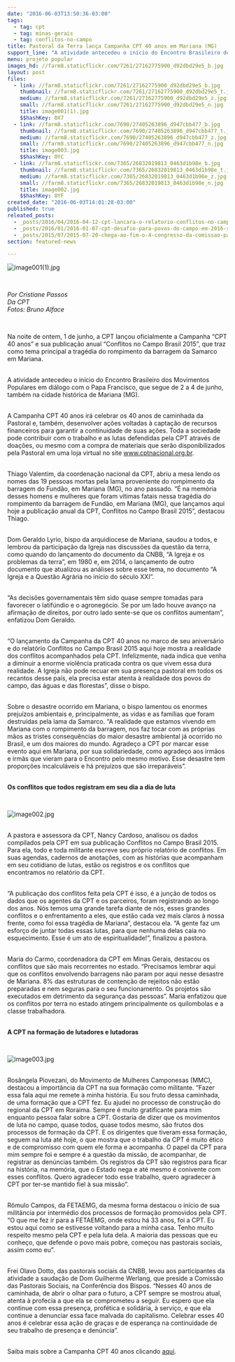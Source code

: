 ```yaml
---
date: "2016-06-03T13:50:36-03:00"
tags:
  - tag: cpt
  - tag: minas-gerais
  - tag: conflitos-no-campo
title: Pastoral da Terra lança Campanha CPT 40 anos em Mariana (MG)
support_line: "A atividade antecedeu o início do Encontro Brasileiro dos Movimentos Populares em diálogo com o Papa Francisco, que segue de 2 a 4 de junho, também na cidade histórica de Mariana (MG)."
menu: projeto popular
images_hd: //farm8.staticflickr.com/7261/27162775900_d92dbd29e5_b.jpg
layout: post
files:
  - link: //farm8.staticflickr.com/7261/27162775900_d92dbd29e5_b.jpg
    thumbnail: //farm8.staticflickr.com/7261/27162775900_d92dbd29e5_t.jpg
    medium: //farm8.staticflickr.com/7261/27162775900_d92dbd29e5_z.jpg
    small: //farm8.staticflickr.com/7261/27162775900_d92dbd29e5_n.jpg
    title: image001(1).jpg
    $$hashKey: 0X7
  - link: //farm8.staticflickr.com/7690/27405263896_d947cbb477_b.jpg
    thumbnail: //farm8.staticflickr.com/7690/27405263896_d947cbb477_t.jpg
    medium: //farm8.staticflickr.com/7690/27405263896_d947cbb477_z.jpg
    small: //farm8.staticflickr.com/7690/27405263896_d947cbb477_n.jpg
    title: image003.jpg
    $$hashKey: 0YC
  - link: //farm8.staticflickr.com/7365/26832019813_0463d1b98e_b.jpg
    thumbnail: //farm8.staticflickr.com/7365/26832019813_0463d1b98e_t.jpg
    medium: //farm8.staticflickr.com/7365/26832019813_0463d1b98e_z.jpg
    small: //farm8.staticflickr.com/7365/26832019813_0463d1b98e_n.jpg
    title: image002.jpg
    $$hashKey: 0YF
created_date: "2016-06-03T14:01:28-03:00"
published: true
releated_posts:
  - _posts/2016/04/2016-04-12-cpt-lancara-o-relatorio-conflitos-no-campo-brasil-2015.md
  - _posts/2016/01/2016-01-07-cpt-desafio-para-povos-do-campo-em-2016-sera-enorme.md
  - _posts/2015/07/2015-07-20-chega-ao-fim-o-4-congresso-da-comissao-pastoral-da-terra.md
section: featured-news

---
```

<p><img alt="image001(1).jpg" src="//farm8.staticflickr.com/7261/27162775900_d92dbd29e5_b.jpg" /></p>

<p>&nbsp;</p>

<p><em>Por Cristiane Passos<br />
Da CPT<br />
Fotos: Bruno Alface</em></p>

<p>&nbsp;</p>

<p>Na noite de ontem, 1 de junho, a CPT lan&ccedil;ou oficialmente a Campanha &ldquo;CPT 40 anos&rdquo; e sua publica&ccedil;&atilde;o anual &ldquo;Conflitos no Campo Brasil 2015&rdquo;, que traz como tema principal a trag&eacute;dia do rompimento da barragem da Samarco em Mariana.</p>

<p><br />
A atividade antecedeu o in&iacute;cio do Encontro Brasileiro dos Movimentos Populares em di&aacute;logo com o Papa Francisco, que segue de 2 a 4 de junho, tamb&eacute;m na cidade hist&oacute;rica de Mariana (MG).</p>

<p><br />
A Campanha CPT 40 anos ir&aacute; celebrar os 40 anos de caminhada da Pastoral e, tamb&eacute;m, desenvolver a&ccedil;&otilde;es voltadas &agrave; capta&ccedil;&atilde;o de recursos financeiros para garantir a continuidade de suas a&ccedil;&otilde;es. Toda a sociedade pode contribuir com o trabalho e as lutas defendidas pela CPT atrav&eacute;s de doa&ccedil;&otilde;es, ou mesmo com a compra de materiais que ser&atilde;o disponibilizados pela Pastoral em uma loja virtual no site <a href="http://www.cptnacional.org.br">www.cptnacional.org.br</a>.</p>

<p><br />
Thiago Valentim, da coordena&ccedil;&atilde;o nacional da CPT, abriu a mesa lendo os nomes das 19 pessoas mortas pela lama proveniente do rompimento da barragem do Fund&atilde;o, em Mariana (MG), no ano passado. &ldquo;&Eacute; na mem&oacute;ria desses homens e mulheres que foram v&iacute;timas fatais nessa trag&eacute;dia do rompimento da barragem de Fund&atilde;o, em Mariana (MG), que lan&ccedil;amos aqui hoje a publica&ccedil;&atilde;o anual da CPT, Conflitos no Campo Brasil 2015&rdquo;, destacou Thiago.</p>

<p><br />
Dom Geraldo Lyrio, bispo da arquidiocese de Mariana, saudou a todos, e lembrou da participa&ccedil;&atilde;o da Igreja nas discuss&otilde;es da quest&atilde;o da terra, como quando do lan&ccedil;amento do documento da CNBB, &ldquo;A Igreja e os problemas da terra&rdquo;, em 1980 e, em 2014, o lan&ccedil;amento de outro documento que atualizou as an&aacute;lises sobre esse tema, no documento &ldquo;A Igreja e a Quest&atilde;o Agr&aacute;ria no in&iacute;cio do s&eacute;culo XXI&rdquo;.</p>

<p><br />
&ldquo;As decis&otilde;es governamentais t&ecirc;m sido quase sempre tomadas para favorecer o latif&uacute;ndio e o agroneg&oacute;cio. Se por um lado houve avan&ccedil;o na afirma&ccedil;&atilde;o de direitos, por outro lado sente-se que os conflitos aumentam&rdquo;, enfatizou Dom Geraldo.</p>

<p><br />
&ldquo;O lan&ccedil;amento da Campanha da CPT 40 anos no marco de seu anivers&aacute;rio e do relat&oacute;rio Conflitos no Campo Brasil 2015 aqui hoje mostra a realidade dos conflitos acompanhados pela CPT. Infelizmente, nada indica que venha a diminuir a enorme viol&ecirc;ncia praticada contra os que vivem essa dura realidade. A Igreja n&atilde;o pode recuar em sua presen&ccedil;a pastoral em todos os recantos desse pa&iacute;s, ela precisa estar atenta &agrave; realidade dos povos do campo, das &aacute;guas e das florestas&rdquo;, disse o bispo.</p>

<p><br />
Sobre o desastre ocorrido em Mariana, o bispo lamentou os enormes preju&iacute;zos ambientais e, principalmente, as vidas e as fam&iacute;lias que foram destru&iacute;das pela lama da Samarco. &ldquo;A realidade que estamos vivendo em Mariana com o rompimento da barragem, nos faz tocar com as pr&oacute;prias m&atilde;os as tristes consequ&ecirc;ncias do maior desastre ambiental j&aacute; ocorrido no Brasil, e um dos maiores do mundo. Agrade&ccedil;o a CPT por marcar esse evento aqui em Mariana, por sua solidariedade, como agrade&ccedil;o aos irm&atilde;os e irm&atilde;s que vieram para o Encontro pelo mesmo motivo. Esse desastre tem propor&ccedil;&otilde;es incalcul&aacute;veis e h&aacute; preju&iacute;zos que s&atilde;o irrepar&aacute;veis&rdquo;.</p>

<p><br />
<strong>Os conflitos que todos registram em seu dia a dia de luta</strong></p>

<p>&nbsp;</p>

<p><img alt="image002.jpg" src="//farm8.staticflickr.com/7365/26832019813_0463d1b98e_b.jpg" /></p>

<p><br />
A pastora e assessora da CPT, Nancy Cardoso, analisou os dados compilados pela CPT em sua publica&ccedil;&atilde;o Conflitos no Campo Brasil 2015. Para ela, todo e toda militante escreve seu pr&oacute;prio relat&oacute;rio de conflitos. Em suas agendas, cadernos de anota&ccedil;&otilde;es, com as hist&oacute;rias que acompanham em seu cotidiano de lutas, est&atilde;o os registros e os conflitos que encontramos no relat&oacute;rio da CPT.</p>

<p><br />
&ldquo;A publica&ccedil;&atilde;o dos conflitos feita pela CPT &eacute; isso, &eacute; a jun&ccedil;&atilde;o de todos os dados que os agentes da CPT e os parceiros, foram registrando ao longo dos anos. N&oacute;s temos uma grande tarefa diante de n&oacute;s, esses grandes conflitos e o enfrentamento a eles, que est&atilde;o cada vez mais claros &agrave; nossa frente, como foi essa trag&eacute;dia de Mariana&rdquo;, destacou ela. &ldquo;A gente faz um esfor&ccedil;o de juntar todas essas lutas, para que nenhuma delas caia no esquecimento. Esse &eacute; um ato de espiritualidade!&rdquo;, finalizou a pastora.</p>

<p><br />
Maria do Carmo, coordenadora da CPT em Minas Gerais, destacou os conflitos que s&atilde;o mais recorrentes no estado. &ldquo;Precisamos lembrar aqui que os conflitos envolvendo barragens n&atilde;o param por aqui nesse desastre de Mariana. 8% das estruturas de conten&ccedil;&atilde;o de rejeitos n&atilde;o est&atilde;o preparadas e nem seguras para o seu funcionamento. Os projetos s&atilde;o executados em detrimento da seguran&ccedil;a das pessoas&rdquo;. Maria enfatizou que os conflitos por terra no estado atingem principalmente os quilombolas e a classe trabalhadora.</p>

<p><br />
<strong>A CPT na forma&ccedil;&atilde;o de lutadores e lutadoras</strong></p>

<p>&nbsp;</p>

<p><img alt="image003.jpg" src="//farm8.staticflickr.com/7690/27405263896_d947cbb477_b.jpg" /></p>

<p><br />
Ros&acirc;ngela Piovezani, do Movimento de Mulheres Camponesas (MMC), destacou a import&acirc;ncia da CPT na sua forma&ccedil;&atilde;o como militante. &ldquo;Fazer essa fala aqui me remete &agrave; minha hist&oacute;ria. Eu sou fruto dessa caminhada, de uma forma&ccedil;&atilde;o que a CPT fez. Eu ajudei no processo de constru&ccedil;&atilde;o do regional da CPT em Roraima. Sempre &eacute; muito gratificante para mim enquanto pessoa falar sobre a CPT. Gostaria de dizer que os movimentos de luta no campo, quase todos, quase todos mesmo, s&atilde;o frutos dos processos de forma&ccedil;&atilde;o da CPT. E os dirigentes que tiveram essa forma&ccedil;&atilde;o, seguem na luta at&eacute; hoje, o que mostra que o trabalho da CPT &eacute; muito &eacute;tico e de compromisso com quem ele forma e acompanha. O papel da CPT para mim sempre foi e sempre &eacute; a quest&atilde;o da miss&atilde;o, de acompanhar, de registrar as den&uacute;ncias tamb&eacute;m. Os registros da CPT s&atilde;o registros para ficar na hist&oacute;ria, na mem&oacute;ria, que o Estado nega e at&eacute; mesmo &eacute; conivente com esses conflitos. Quero agradecer todo esse trabalho, quero agradecer &agrave; CPT por ter-se mantido fiel &agrave; sua miss&atilde;o&rdquo;.</p>

<p><br />
R&ocirc;mulo Campos, da FETAEMG, da mesma forma destacou o in&iacute;cio de sua milit&acirc;ncia por interm&eacute;dio dos processos de forma&ccedil;&atilde;o promovidos pela CPT. &ldquo;O que me fez ir para a FETAEMG, onde estou h&aacute; 33 anos, foi a CPT. Eu estou aqui como se estivesse voltando para a minha casa. Tenho muito respeito mesmo pela CPT e pela luta dela. A maioria das pessoas que eu conhe&ccedil;o, que defende o povo mais pobre, come&ccedil;ou nas pastorais sociais, assim como eu&rdquo;.</p>

<p><br />
Frei Olavo Dotto, das pastorais sociais da CNBB, levou aos participantes da atividade a sauda&ccedil;&atilde;o de Dom Guilherme Werlang, que preside a Comiss&atilde;o das Pastorais Sociais, na Confer&ecirc;ncia dos Bispos. &ldquo;Nesses 40 anos de caminhada, de abrir o olhar para o futuro, a CPT sempre se mostrou atual, atenta &agrave; profecia a que ela se comprometeu a seguir. Eu espero que ela continue com essa presen&ccedil;a, prof&eacute;tica e solid&aacute;ria, &agrave; servi&ccedil;o, e que ela continue a denunciar essa face malvada do capitalismo. Celebrar esses 40 anos &eacute; celebrar essa a&ccedil;&atilde;o de gra&ccedil;as e de esperan&ccedil;a na continuidade de seu trabalho de presen&ccedil;a e den&uacute;ncia&rdquo;.</p>

<p><br />
Saiba mais sobre a Campanha CPT 40 anos clicando <a href="http://www.cptnacional.org.br/index.php/40anos">aqui</a>.</p>
